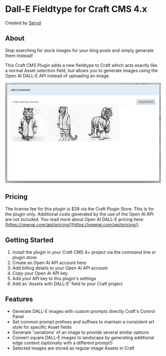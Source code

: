 # Dall-E Fieldtype for Craft CMS 4.x

Created by [Servd](https://servd.host)

## About

Stop searching for stock images for your blog posts and simply generate them instead!

This Craft CMS Plugin adds a new fieldtype to Craft which acts exactly like a normal Asset selection field, but allows you to generate images using the Open AI DALL-E API instead of uploading an image.

<img src="./images/screenshot.png" width="600">

## Pricing

The license fee for this plugin is $39 via the Craft Plugin Store. This is for the plugin only. Additional costs generated by the use of the Open AI API are not included. You read more about Open AI DALL-E pricing here: [https://openai.com/api/pricing/](https://openai.com/api/pricing/).

## Getting Started

1. Install the plugin in your Craft CMS 4+ project via the command line or plugin store
2. Create an Open AI API account here
3. Add billing details to your Open AI API account
4. Copy your Open AI API key
5. Add your API key to this plugin's settings
6. Add an 'Assets with DALL-E' field to your Craft project

## Features

- Generate DALL-E images with custom prompts directly Craft's Control Panel
- Set common prompt prefixes and suffixes to maintain a consistent art style for specific Asset fields
- Generate 'variations' of an image to provide several similar options
- Convert square DALL-E images to landscape by generating additional edge content (optionally with a different prompt!)
- Selected images are stored as regular image Assets in Craft

